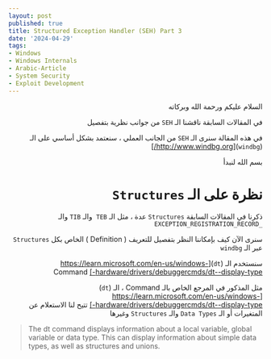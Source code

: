 ```yaml
---
layout: post
published: true
title: Structured Exception Handler (SEH) Part 3
date: '2024-04-29'
tags:
- Windows
- Windows Internals
- Arabic-Article
- System Security
- Exploit Development
---
```



<div dir="rtl" markdown="1">

السلام عليكم ورحمة الله وبركاته 

في المقالات السابقة ناقشنا الـ `SEH` من جوانب نظرية بتفصيل 

في هذه المقالة سنرى الـ `SEH` من الجانب العملي ، سنعتمد بشكل أساسي على الـ (`windbg`)[http://www.windbg.org/] 

بسم الله لنبدأ 

# نظرة على الـ `Structures`

ذكرنا في المقالات السابقة `Structures` عدة ، مثل الـ `TEB`  والـ `TIB` والـ `_EXCEPTION_REGISTRATION_RECORD` 

سنرى الآن كيف بإمكاننا النظر بتفصيل للتعريف ( Definition ) الخاص بكل `Structures` عبر الـ `windbg` 

سنستخدم الـ (`dt`)[https://learn.microsoft.com/en-us/windows-hardware/drivers/debuggercmds/dt--display-type-] Command 

مثل المذكور في المرجع الخاص بالـ Command ، الـ (`dt`)[https://learn.microsoft.com/en-us/windows-hardware/drivers/debuggercmds/dt--display-type-] تتيح لنا الاستعلام عن المتغيرات أو الـ `Data Types` والـ `Structures` وغيرها 

</div> 

> The dt command displays information about a local variable, global variable or data type. This can display information about simple data types, as well as structures and unions.

<div dir="rtl" markdown="1">

</div> 
